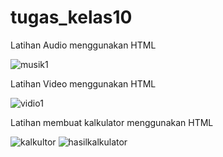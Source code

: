 # tugas_kelas10

Latihan Audio menggunakan HTML

![musik1](https://user-images.githubusercontent.com/97660319/163297885-386fa034-ad98-43a7-9c17-27f0b2cd3917.png)

Latihan Video menggunakan HTML

![vidio1](https://user-images.githubusercontent.com/97660319/163298761-f9a2e517-9267-4f07-b6e1-cbbc38c69a4b.png)

Latihan membuat kalkulator menggunakan HTML

![kalkultor](https://user-images.githubusercontent.com/97660319/163299488-143b7ab9-5bd7-46c9-9686-1161a7cef8a9.png)
![hasilkalkulator](https://user-images.githubusercontent.com/97660319/163299664-a1e6d0d2-b671-4677-a255-ea8454618386.png)
